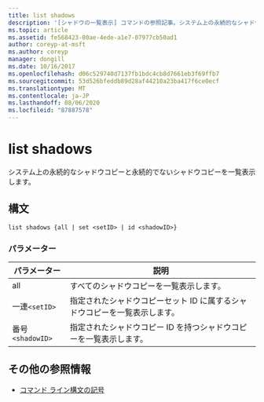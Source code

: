 ```yaml
---
title: list shadows
description: '[シャドウの一覧表示] コマンドの参照記事。システム上の永続的なシャドウコピーと永続的でないシャドウコピーが一覧表示されます。'
ms.topic: article
ms.assetid: fe568423-00ae-4ede-a1e7-07977cb50ad1
author: coreyp-at-msft
ms.author: coreyp
manager: dongill
ms.date: 10/16/2017
ms.openlocfilehash: d06c529740d7137fb1bdc4cb8d7661eb3f69ffb7
ms.sourcegitcommit: 53d526bfeddb89d28af44210a23ba417f6ce0ecf
ms.translationtype: MT
ms.contentlocale: ja-JP
ms.lasthandoff: 08/06/2020
ms.locfileid: "87887578"
---
```

# <a name="list-shadows"></a>list shadows

システム上の永続的なシャドウコピーと永続的でないシャドウコピーを一覧表示します。

## <a name="syntax"></a>構文

```
list shadows {all | set <setID> | id <shadowID>}
```

### <a name="parameters"></a>パラメーター

| パラメーター | 説明 |
| ---------- | ---------- |
| all | すべてのシャドウコピーを一覧表示します。 |
| 一連`<setID>` | 指定されたシャドウコピーセット ID に属するシャドウコピーを一覧表示します。 |
| 番号`<shadowID>` | 指定されたシャドウコピー ID を持つシャドウコピーを一覧表示します。 |

## <a name="additional-references"></a>その他の参照情報

- [コマンド ライン構文の記号](command-line-syntax-key.md)